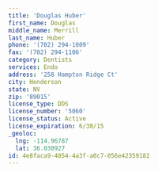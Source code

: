 ```yaml
---
title: 'Douglas Huber'
first_name: Douglas
middle_name: Merrill
last_name: Huber
phone: '(702) 294-1009'
fax: '(702) 294-1106'
category: Dentists
services: Endo
address: '258 Hampton Ridge Ct'
city: Henderson
state: NV
zip: '89015'
license_type: DDS
license_number: '5060'
license_status: Active
license_expiration: 6/30/15
_geoloc:
  lng: -114.96787
  lat: 36.030927
id: 4e8faca9-4054-4a3f-a0c7-056e42359182
---
```

